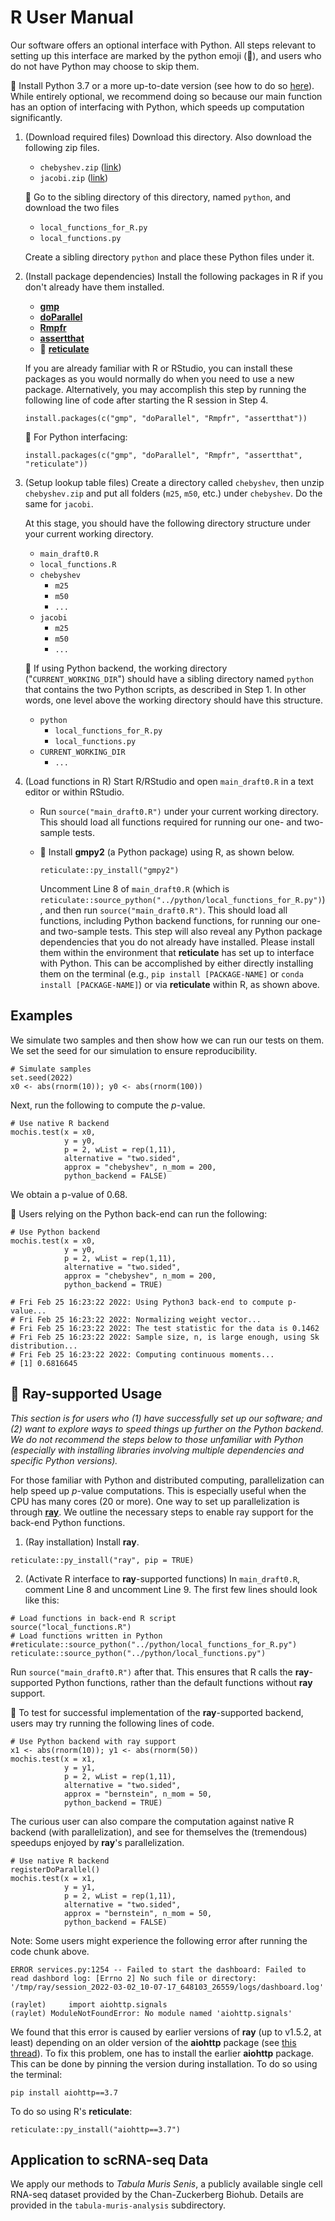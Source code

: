 # R User Manual

Our software offers an optional interface with Python. All steps relevant to setting up this interface are marked by the python emoji (:snake:), and users who do not have Python may choose to skip them. 

:snake: Install Python 3.7 or a more up-to-date version (see how to do so [here](https://realpython.com/installing-python/)). While entirely optional, we recommend doing so because our main function has an option of interfacing with Python, which speeds up computation significantly. 

1. (Download required files) Download this directory. Also download the following zip files.
    - `chebyshev.zip` ([link](https://www.dropbox.com/s/t2ml80d3pl6p83q/chebyshev.zip?dl=0))
    - `jacobi.zip` ([link](https://www.dropbox.com/s/2envgy7q99ntkmj/jacobi.zip?dl=0))

    :snake: Go to the sibling directory of this directory, named `python`, and download the two files

    - `local_functions_for_R.py`
    - `local_functions.py` 

    Create a sibling directory `python` and place these Python files under it. 

2. (Install package dependencies) Install the following packages in R if you don't already have them installed. 
    - [**gmp**](https://cran.r-project.org/web/packages/gmp/)
    - [**doParallel**](https://cran.r-project.org/web/packages/doParallel/)
    - [**Rmpfr**](https://cran.r-project.org/web/packages/Rmpfr/)
    - [**assertthat**](https://cran.r-project.org/web/packages/assertthat/)
    - :snake: [**reticulate**](https://cran.r-project.org/web/packages/reticulate/) 

    If you are already familiar with R or RStudio, you can install these packages as you would normally do when you need to use a new package. Alternatively, you may accomplish this step by running the following line of code after starting the R session in Step 4. 

    ```
    install.packages(c("gmp", "doParallel", "Rmpfr", "assertthat"))
    ```

    :snake: For Python interfacing:

    ```
    install.packages(c("gmp", "doParallel", "Rmpfr", "assertthat", "reticulate"))
    ```

3. (Setup lookup table files) Create a directory called `chebyshev`, then unzip `chebyshev.zip` and put all folders (`m25`, `m50`, etc.) under `chebyshev`. Do the same for `jacobi`.  

    At this stage, you should have the following directory structure under your current working directory.

    - `main_draft0.R`
    - `local_functions.R`
    - `chebyshev`
        - `m25`
        - `m50`
        - `...`
    - `jacobi` 
        - `m25`
        - `m50`
        - `...`

    :snake: If using Python backend, the working directory ("`CURRENT_WORKING_DIR`") should have a sibling directory named `python` that contains the two Python scripts, as described in Step 1. In other words, one level above the working directory should have this structure.

    - `python`
        - `local_functions_for_R.py`
        - `local_functions.py`
    - `CURRENT_WORKING_DIR`
        - `...`

4. (Load functions in R) Start R/RStudio and open `main_draft0.R` in a text editor or within RStudio. 

    - Run `source("main_draft0.R")` under your current working directory. This should load all functions required for running our one- and two-sample tests. 
    - :snake: Install **gmpy2** (a Python package) using R, as shown below.

        ```
        reticulate::py_install("gmpy2")
        ```

        Uncomment Line 8 of `main_draft0.R` (which is `reticulate::source_python("../python/local_functions_for_R.py")`), and then run `source("main_draft0.R")`. This should load all functions, including Python backend functions, for running our one- and two-sample tests. This step will also reveal any Python package dependencies that you do not already have installed. Please install them within the environment that **reticulate** has set up to interface with Python. This can be accomplished by either directly installing them on the terminal (e.g., `pip install [PACKAGE-NAME]` or `conda install [PACKAGE-NAME]`) or via **reticulate** within R, as shown above.

## Examples

We simulate two samples and then show how we can run our tests on them. We set the seed for our simulation to ensure reproducibility.

```
# Simulate samples
set.seed(2022)
x0 <- abs(rnorm(10)); y0 <- abs(rnorm(100))
```

Next, run the following to compute the _p_-value.  

```
# Use native R backend
mochis.test(x = x0,
            y = y0,
            p = 2, wList = rep(1,11),
            alternative = "two.sided",
            approx = "chebyshev", n_mom = 200,
            python_backend = FALSE)
```

We obtain a p-value of 0.68.

:snake: Users relying on the Python back-end can run the following: 

```
# Use Python backend
mochis.test(x = x0,
            y = y0,
            p = 2, wList = rep(1,11),
            alternative = "two.sided",
            approx = "chebyshev", n_mom = 200,
            python_backend = TRUE)

# Fri Feb 25 16:23:22 2022: Using Python3 back-end to compute p-value...
# Fri Feb 25 16:23:22 2022: Normalizing weight vector...
# Fri Feb 25 16:23:22 2022: The test statistic for the data is 0.1462
# Fri Feb 25 16:23:22 2022: Sample size, n, is large enough, using Sk distribution...
# Fri Feb 25 16:23:22 2022: Computing continuous moments...
# [1] 0.6816645
```

## :snake: Ray-supported Usage

_This section is for users who (1) have successfully set up our software; and (2) want to explore ways to speed things up further on the Python backend. We do not recommend the steps below to those unfamiliar with Python (especially with installing libraries involving multiple dependencies and specific Python versions)._

For those familiar with Python and distributed computing, parallelization can help speed up _p_-value computations. This is especially useful when the CPU has many cores (20 or more). One way to set up parallelization is through [**ray**](https://docs.ray.io/en/latest/index.html). We outline the necessary steps to enable ray support for the back-end Python functions. 

1. (Ray installation) Install **ray**.

```
reticulate::py_install("ray", pip = TRUE)
``` 

2. (Activate R interface to **ray**-supported functions) In `main_draft0.R`, comment Line 8 and uncomment Line 9. The first few lines should look like this:

```
# Load functions in back-end R script 
source("local_functions.R")
# Load functions written in Python 
#reticulate::source_python("../python/local_functions_for_R.py")
reticulate::source_python("../python/local_functions.py")
``` 

Run `source("main_draft0.R")` after that. This ensures that R calls the **ray**-supported Python functions, rather than the default functions without **ray** support.

:snake: To test for successful implementation of the **ray**-supported backend, users may try running the following lines of code. 

```
# Use Python backend with ray support
x1 <- abs(rnorm(10)); y1 <- abs(rnorm(50))
mochis.test(x = x1,
            y = y1,
            p = 2, wList = rep(1,11),
            alternative = "two.sided",
            approx = "bernstein", n_mom = 50,
            python_backend = TRUE)
```

The curious user can also compare the computation against native R backend (with parallelization), and see for themselves the (tremendous) speedups enjoyed by **ray**'s parallelization.

```
# Use native R backend
registerDoParallel()
mochis.test(x = x1,
            y = y1,
            p = 2, wList = rep(1,11),
            alternative = "two.sided",
            approx = "bernstein", n_mom = 50,
            python_backend = FALSE)
```
 

Note: Some users might experience the following error after running the code chunk above.

```
ERROR services.py:1254 -- Failed to start the dashboard: Failed to read dashbord log: [Errno 2] No such file or directory: '/tmp/ray/session_2022-03-02_10-07-17_648103_26559/logs/dashboard.log'

(raylet)     import aiohttp.signals
(raylet) ModuleNotFoundError: No module named 'aiohttp.signals'
```

We found that this error is caused by earlier versions of **ray** (up to v1.5.2, at least) depending on an older version of the **aiohttp** package (see [this thread](https://github.com/ray-project/ray/issues/20681)). To fix this problem, one has to install the earlier **aiohttp** package. This can be done by pinning the version during installation. To do so using the terminal:

```
pip install aiohttp==3.7
```

To do so using R's **reticulate**:

```
reticulate::py_install("aiohttp==3.7")
``` 

## Application to scRNA-seq Data

We apply our methods to _Tabula Muris Senis_, a publicly available single cell RNA-seq dataset provided by the Chan-Zuckerberg Biohub. Details are provided in the `tabula-muris-analysis` subdirectory.
